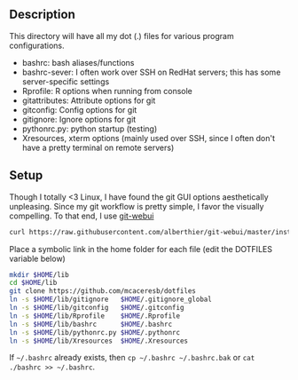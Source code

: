 ## Description

This directory will have all my dot (.) files for various program configurations.

* bashrc: bash aliases/functions
* bashrc-sever: I often work over SSH on RedHat servers; this has some server-specific settings
* Rprofile: R options when running from console
* gitattributes: Attribute options for git
* gitconfig: Config options for git
* gitignore: Ignore options for git
* pythonrc.py: python startup (testing)
* Xresources, xterm options (mainly used over SSH, since I often don't have a pretty terminal on remote servers)

## Setup

Though I totally <3 Linux, I have found the git GUI options aesthetically unpleasing. Since my git workflow is pretty simple, I favor the visually compelling. To that end, I use [git-webui](https://github.com/alberthier/git-webui)
```bash
curl https://raw.githubusercontent.com/alberthier/git-webui/master/install/installer.sh | bash
```

Place a symbolic link in the home folder for each file (edit the DOTFILES variable below)
```bash
mkdir $HOME/lib
cd $HOME/lib
git clone https://github.com/mcaceresb/dotfiles
ln -s $HOME/lib/gitignore   $HOME/.gitignore_global
ln -s $HOME/lib/gitconfig   $HOME/.gitconfig
ln -s $HOME/lib/Rprofile    $HOME/.Rprofile
ln -s $HOME/lib/bashrc      $HOME/.bashrc
ln -s $HOME/lib/pythonrc.py $HOME/.pythonrc
ln -s $HOME/lib/Xresources  $HOME/.Xresources
```

If `~/.bashrc` already exists, then `cp ~/.bashrc ~/.bashrc.bak` or `cat ./bashrc >> ~/.bashrc`.
